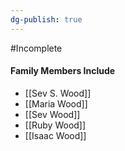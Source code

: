 ```yaml
---
dg-publish: true
---
```

#Incomplete 

#### Family Members Include
- [[Sev S. Wood]]
- [[Maria Wood]]
- [[Sev Wood]]
- [[Ruby Wood]]
- [[Isaac Wood]]

